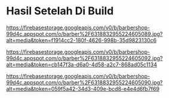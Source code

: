 # Hasil Setelah Di Build

https://firebasestorage.googleapis.com/v0/b/barbershop-99d4c.appspot.com/o/barber%2F6318832955224605089.jpg?alt=media&token=f1914cc2-180f-4626-998b-35d9823130c6

https://firebasestorage.googleapis.com/v0/b/barbershop-99d4c.appspot.com/o/barber%2F6318832955224605092.jpg?alt=media&token=cb147f3a-d6a0-4d58-a2c7-868ad05c1134

https://firebasestorage.googleapis.com/v0/b/barbershop-99d4c.appspot.com/o/barber%2F6318832955224605090.jpg?alt=media&token=059f5a42-34d3-409e-bcd8-e4e4d6fb7f69
